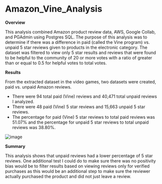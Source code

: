 # **Amazon_Vine_Analysis**

**Overview**

This analysis combined Amazon product review data, AWS, Google Collab, and PGAdmin using Postgres SQL. The purpose of this analysis was to determine if there was a difference in paid (called the Vine program) vs. unpaid 5 star reviews given to products in the electronic category. The dataset was filtered to view only 5 star results and reviews that were found to be helpful to the community of 20 or more votes with a ratio of greater than or equal to 0.5 for helpful votes to total votes.

**Results**

From the extracted dataset in the video games, two datasets were created, paid vs. unpaid Amazon reviews.

- There were 94 total paid (Vine) reviews and 40,471 total unpaid reviews I analyzed.
- There were 48 paid (Vine) 5 star reviews and 15,663 unpaid 5 star reviews.
- The percentage for paid (Vine) 5 star reviews to total paid reviews was 51.07% and the percentage for unpaid 5 star reviews to total unpaid reviews was 38.80%.

![image](https://user-images.githubusercontent.com/74743437/120904518-b0a53b00-c61a-11eb-975f-f98e41f3432d.png)

**Summary**

This analysis shows that unpaid reviews had a lower percentage of 5 star reviews. One additional test I could do to make sure there was no positivity bias would be to filter results based on viewing reviews only for verified purchases as this would be an additional step to make sure the reviewer actually purchased the product and did not just leave a review.
